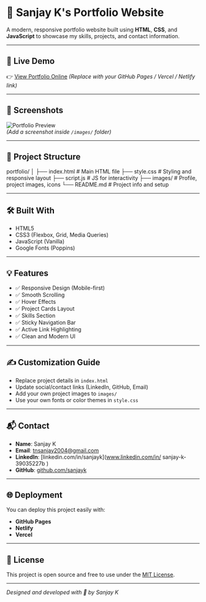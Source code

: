 # 💼 Sanjay K's Portfolio Website

A modern, responsive portfolio website built using **HTML**, **CSS**, and **JavaScript** to showcase my skills, projects, and contact information.

---

## 🚀 Live Demo

👉 [View Portfolio Online](https://portfolio-project-sanjayk.netlify.app/
)
_(Replace with your GitHub Pages / Vercel / Netlify link)_

---

## 📸 Screenshots

![Portfolio Preview](images/portfolio-preview.png)  
_(Add a screenshot inside `/images/` folder)_

---

## 📁 Project Structure

portfolio/
│
├── index.html # Main HTML file
├── style.css # Styling and responsive layout
├── script.js # JS for interactivity
├── images/ # Profile, project images, icons
└── README.md # Project info and setup


---

## 🛠️ Built With

- HTML5
- CSS3 (Flexbox, Grid, Media Queries)
- JavaScript (Vanilla)
- Google Fonts (Poppins)

---

## 💡 Features

- ✅ Responsive Design (Mobile-first)
- ✅ Smooth Scrolling
- ✅ Hover Effects
- ✅ Project Cards Layout
- ✅ Skills Section
- ✅ Sticky Navigation Bar
- ✅ Active Link Highlighting
- ✅ Clean and Modern UI

---

## ✍️ Customization Guide

- Replace project details in `index.html`
- Update social/contact links (LinkedIn, GitHub, Email)
- Add your own project images to `images/`
- Use your own fonts or color themes in `style.css`

---

## 📬 Contact

- **Name**: Sanjay K  
- **Email**: [tnsanjay2004@gmail.com](tnsanjay2004@gmail.com)  
- **LinkedIn**: [linkedin.com/in/sanjayk](www.linkedin.com/in/
sanjay-k-39035227b
)  
- **GitHub**: [github.com/sanjayk](https://github.com/sanjayk444)

---

## 🌐 Deployment

You can deploy this project easily with:

- **GitHub Pages**
- **Netlify**
- **Vercel**

---

## 📄 License

This project is open source and free to use under the [MIT License](LICENSE).

---

_Designed and developed with 💙 by Sanjay K_
